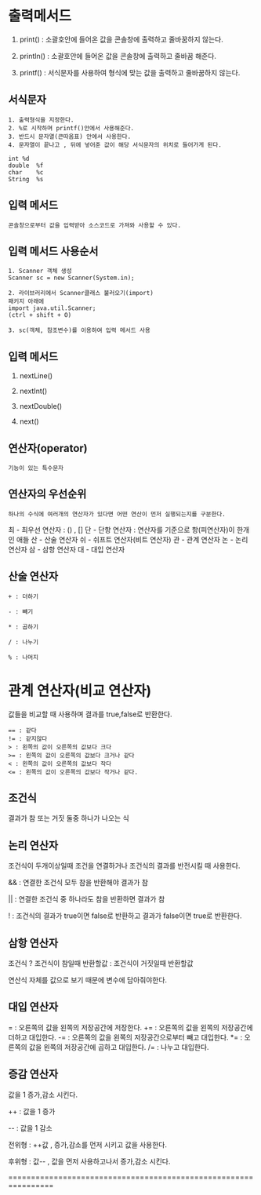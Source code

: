 # 출력메서드
1. print() : 소괄호안에 들어온 값을 콘솔창에 출력하고 줄바꿈하지 않는다.

2. println() : 소괄호안에 들어온 값을 콘솔창에 출력하고 줄바꿈 해준다.

3. printf() : 서식문자를 사용하여 형식에 맞는 값을 출력하고 줄바꿈하지 않는다.

## 서식문자
	1. 출력형식을 지정한다.
	2. %로 시작하며 printf()안에서 사용해준다.
	3. 반드시 문자열(큰따옴표) 안에서 사용한다.
	4. 문자열이 끝나고 , 뒤에 넣어준 값이 해당 서식문자의 위치로 들어가게 된다.

	int	%d
	double	%f
	char	%c
	String	%s

## 입력 메서드
	콘솔창으로부터 값을 입력받아 소스코드로 가져와 사용할 수 있다.

## 입력 메서드 사용순서
	1. Scanner 객체 생성
	Scanner sc = new Scanner(System.in);

	2. 라이브러리에서 Scanner클래스 불러오기(import)
	패키지 아래에
	import java.util.Scanner;
	(ctrl + shift + O)

	3. sc(객체, 참조변수)를 이용하여 입력 메서드 사용

## 입력 메서드
1. nextLine()

2. nextInt()

3. nextDouble()

4. next()

## 연산자(operator)
	기능이 있는 특수문자

## 연산자의 우선순위
	하나의 수식에 여러개의 연산자가 있다면 어떤 연산이 먼저 실행되는지를 구분한다.

최 - 최우선 연산자 : () , []
단 - 단항 연산자 : 연산자를 기준으로 항(피연산자)이 한개인 애들
산 - 산술 연산자
쉬 - 쉬프트 연산자(비트 연산자)
관 - 관계 연산자
논 - 논리 연산자
삼 - 삼항 연산자
대 - 대입 연산자

## 산술 연산자
	+ : 더하기

	- : 빼기	

	* : 곱하기

	/ : 나누기

	% : 나머지
# 관계 연산자(비교 연산자)
   값들을 비교할 때 사용하며 결과를 true,false로 반환한다.

   `== : 같다` <br>
   `!= : 같지않다` <br>
   `> : 왼쪽의 값이 오른쪽의 값보다 크다` <br>
   `>= : 왼쪽의 값이 오른쪽의 값보다 크거나 같다` <br>
   `< : 왼쪽의 값이 오른쪽의 값보다 작다` <br>
   `<= : 왼쪽의 값이 오른쪽의 값보다 작거나 같다.`

## 조건식
   결과가 참 또는 거짓 둘중 하나가 나오는 식

## 논리 연산자
   조건식이 두개이상일때 조건을 연결하거나 조건식의 결과를 반전시킬 때 사용한다.

   && : 연결한 조건식 모두 참을 반환해야 결과가 참

   || : 연결한 조건식 중 하나라도 참을 반환하면 결과가 참
   
   ! : 조건식의 결과가 true이면 false로 반환하고
       결과가 false이면 true로 반환한다.
## 삼항 연산자
   조건식 ? 조건식이 참일때 반환할값 : 조건식이 거짓일때 반환할값

   연산식 자체를 값으로 보기 때문에 변수에 담아줘야한다.

## 대입 연산자
   = : 오른쪽의 값을 왼쪽의 저장공간에 저장한다.
   += : 오른쪽의 값을 왼쪽의 저장공간에 더하고 대입한다.
   -= : 오른쪽의 값을 왼쪽의 저장공간으로부터 빼고 대입한다.
   *= : 오른쪽의 값을 왼쪽의 저장공간에 곱하고 대입한다.
   /= : 나누고 대입한다.

## 증감 연산자
   값을 1 증가,감소 시킨다.

   ++ : 값을 1 증가

   -- : 값을 1 감소

   전위형 : ++값 , 증가,감소를 먼저 시키고 값을 사용한다.

   후위형 : 값-- , 값을 먼저 사용하고나서 증가,감소 시킨다.

================================================================